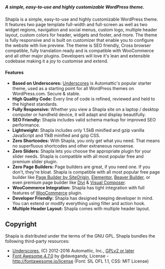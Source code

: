 ##### A simple, easy-to-use and highly customizable WordPress theme.

Shapla is a simple, easy-to-use and highly customizable WordPress theme. It features two page template full-width and full-screen as well as two widget regions, navigation and social menus, custom logo, multiple header layout, custom colors for header, widgets and footer, and more. The theme is fully responsive and is built on customizer that enable you to configure the website with live preview. The theme is SEO friendly, Cross browser compatible, fully translation ready and is compatible with WooCommerce and all other major plugins. Developers will love it's lean and extensible codebase making it a joy to customise and extend.

#### Features

* **Based on Underscores:** [Underscores](http://underscores.me/) is Automattic's popular starter theme, used as a starting point for all WordPress themes on WordPress.com. Secure & stable.
* **High Quality Code:** Every line of code is refined, reviewed and held to the highest standards.
* **Fully Responsive:** Whether you view a Shapla site on a laptop / desktop computer or handheld device, it will adapt and display beautifully.
* **SEO Friendly:** Shapla includes valid schema markup for improved SEO performance.
* **Lightweight:** Shapla includes only 1.5kB minified and gzip vanilla JavaScript and 11kB minified and gzip CSS.
* **Zero Shortcodes:** With Shapla, you only get what you need. That means no superfluous shortcodes and other extraneous nonsense. 
* **Zero Sliders:** Shapla lets you choose the appropriate plugin for your slider needs. Shapla is compatible with all most popular free and premium slider plugin. 
* **Zero Page Builders:** Page builders are great, if you need one. If you don't, they're bloat. Shapla is compatible with all most popular free page builder like [Page Builder by SiteOrigin](https://wordpress.org/plugins/siteorigin-panels/), [Elementor](https://wordpress.org/plugins/elementor/), [Beaver Builder](https://wordpress.org/plugins/beaver-builder-lite-version/), or even premium page builder like [Divi](https://www.elegantthemes.com/plugins/divi-builder/) & [Visual Composer](https://visualcomposer.io/).
* **WooCommerce Integration:** Shapla has tight integration with full features of [WooCommerce](https://wordpress.org/plugins/woocommerce/) plugin. 
* **Developer Friendly:** Shapla has designed keeping developer in mind. You can extend or modify everything using filter and action hook. 
* **Multiple Header Layout:** Shapla comes with multiple header layout.

## Copyright

Shapla is distributed under the terms of the GNU GPL. Shapla bundles the following third-party resources:

* [Underscores](http://underscores.me/), (C) 2012-2016 Automattic, Inc., [GPLv2 or later](https://www.gnu.org/licenses/gpl-2.0.html)
* [Font Awesome 4.7.0](http://fontawesome.io) by @davegandy, License - http://fontawesome.io/license (Font: SIL OFL 1.1, CSS: MIT License)
